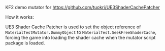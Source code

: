 KF2 demo mutator for https://github.com/tuokri/UE3ShaderCachePatcher

How it works:

UE3 Shader Cache Patcher is used to set the object reference of `MaterialTestMutator.DummyObject` to `MaterialTest.SeekFreeShaderCache`,
forcing the game into loading the shader cache when the mutator script package is loaded.
